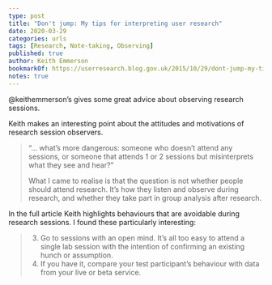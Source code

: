 ```yaml
---
type: post
title: "Don't jump: My tips for interpreting user research"
date: 2020-03-29
categories: urls
tags: [Research, Note-taking, Observing]
published: true
author: Keith Emmerson
bookmarkOf: https://userresearch.blog.gov.uk/2015/10/29/dont-jump-my-tips-for-interpreting-user-research/
notes: true
---
```


@keithemmerson’s gives some great advice about observing research sessions.

Keith makes an interesting point about the attitudes and motivations of research session observers.

>“… what’s more dangerous: someone who doesn’t attend any sessions, or someone that attends 1 or 2 sessions but misinterprets what they see and hear?”
>
> What I came to realise is that the question is not whether people should attend research. It’s how they listen and observe during research, and whether they take part in group analysis after research.

In the full article Keith highlights behaviours that are avoidable during research sessions. I found these particularly interesting:

> 3. Go to sessions with an open mind. It’s all too easy to attend a single lab session with the intention of confirming an existing hunch or assumption.
> 9. If you have it, compare your test participant’s behaviour with data from your live or beta service.
